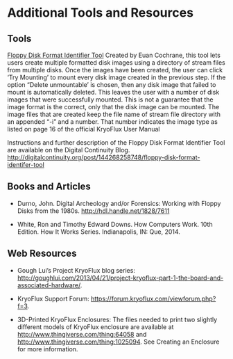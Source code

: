 
# Additional Tools and Resources

## Tools

[Floppy Disk Format Identifier Tool](http://digitalcontinuity.org/post/144268258748/floppy-disk-format-identifer-tool/)
Created by Euan Cochrane, this tool lets users create multiple formatted disk images using a directory of stream files from multiple disks.  Once the images have been created, the user can click ‘Try Mounting’ to mount every disk image created in the previous step.  If the option “Delete unmountable’ is chosen, then any disk image that failed to mount is automatically deleted.  This leaves the user with a number of disk images that were successfully mounted.  This is not a guarantee that the image format is the correct, only that the disk image can be mounted.  The image files that are created keep the file name of stream file directory with an appended “-i” and a number.  That number indicates the image type as listed on page 16 of the official KryoFlux User Manual 

Instructions and further description of the Floppy Disk Format Identifier Tool are available on the Digital Continuity Blog. <http://digitalcontinuity.org/post/144268258748/floppy-disk-format-identifer-tool>

## Books and Articles

- Durno, John. Digital Archeology and/or Forensics: Working with Floppy Disks from the 1980s. http://hdl.handle.net/1828/7611

- White, Ron and Timothy Edward Downs. How Computers Work. 10th Edition. How It Works Series. Indianapolis, IN: Que, 2014.

## Web Resources

- Gough Lui’s Project KryoFlux blog series: http://goughlui.com/2013/04/21/project-kryoflux-part-1-the-board-and-associated-hardware/.

- KryoFlux Support Forum: https://forum.kryoflux.com/viewforum.php?f=3.

- 3D-Printed KryoFlux Enclosures: The files needed to print two slightly different models of KryoFlux enclosure are available at http://www.thingiverse.com/thing:64058 and http://www.thingiverse.com/thing:1025094. See Creating an Enclosure for more information.

